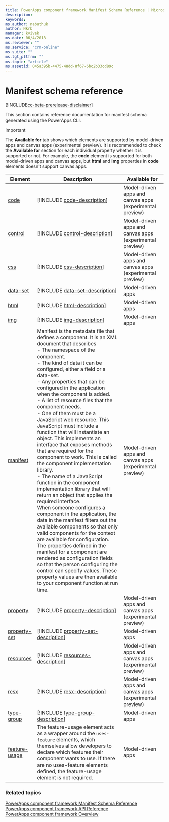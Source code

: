 ```yaml
---
title: PowerApps component framework Manifest Schema Reference | Microsoft Docs
description: 
keywords:
ms.author: nabuthuk
author: Nkrb
manager: kvivek
ms.date: 06/4/2018
ms.reviewer: ""
ms.service: "crm-online"
ms.suite: ""
ms.tgt_pltfrm: ""
ms.topic: "article"
ms.assetid: 045a395b-4475-48dd-8f67-6bc2b33cd89c
---
```


# Manifest schema reference

[!INCLUDE[cc-beta-prerelease-disclaimer](../../../includes/cc-beta-prerelease-disclaimer.md)]

This section contains reference documentation for manifest schema generated using the PowerApps CLI.

> [!IMPORTANT]
> The **Available for** tab shows which elements are supported by model-driven apps and canvas apps (experimental preview). It is recommended to check the **Available for** section for each individual property whether it is supported or not. For example, the **code** element is supported for both model-driven apps and canvas apps, but **html** and **img** properties in **code** elements doesn't support canvas apps. 

|Element|Description|Available for|
|----|-----------|-----|
|[code](code.md)|[!INCLUDE [code-description](includes/code-description.md)]|Model-driven apps and canvas apps (experimental preview)|
|[control](control.md)|[!INCLUDE [control-description](includes/control-description.md)]|Model-driven apps and canvas apps (experimental preview)|
|[css](css.md)|[!INCLUDE [css-description](includes/css-description.md)]|Model-driven apps and canvas apps (experimental preview)|
|[data-set](data-set.md)|[!INCLUDE [data-set-description](includes/data-set-description.md)]|Model-driven apps|
|[html](html.md)|[!INCLUDE [html-description](includes/html-description.md)]|Model-driven apps|
|[img](img.md)|[!INCLUDE [img-description](includes/img-description.md)]|Model-driven apps|
|[manifest](manifest.md)|Manifest is the metadata file that defines a component. It is an XML document that describes<br/> - The namespace of the component.<br/> - The kind of data it can be configured, either a field or a data-set.<br/> - Any properties that can be configured in the application when the component is added.<br/> - A list of resource files that the component needs.<br/> - One of them must be a JavaScript web resource. This JavaScript must include a function that will instantiate an object. This implements an interface that exposes methods that are required for the component to work. This is called the component implementation library.<br/> - The name of a JavaScript function in the component implementation library that will return an object that applies the required interface.<br/> When someone configures a component in the application, the data in the manifest filters out the available components so that only valid components for the context are available for configuration. The properties defined in the manifest for a component are rendered as configuration fields so that the person configuring the control can specify values. These property values are then available to your component function at run time.|Model-driven apps and canvas apps (experimental preview)|
|[property](property.md)|[!INCLUDE [property-description](includes/property-description.md)]|Model-driven apps and canvas apps (experimental preview)|
|[property-set](property-set.md)|[!INCLUDE [property-set-description](includes/property-set-description.md)]|Model-driven apps|
|[resources](resources.md)|[!INCLUDE [resources-description](includes/resources-description.md)]|Model-driven apps and canvas apps (experimental preview)|
|[resx](resx.md)|[!INCLUDE [resx-description](includes/resx-description.md)]|Model-driven apps and canvas apps (experimental preview)|
|[type-group](type-group.md)|[!INCLUDE [type-group-description](includes/type-group-description.md)]|Model-driven apps|
|[feature-usage](feature-usage.md)|The feature-usage element acts as a wrapper around the `uses-feature` elements, which themselves allow developers to declare which features their component wants to use. If there are no uses-feature elements defined, the feature-usage element is not required.|Model-driven apps|

### Related topics

[PowerApps component framework Manifest Schema Reference](index.md)<br/>
[PowerApps component framework API Reference](../reference/index.md)<br/>
[PowerApps component framework Overview](../overview.md)